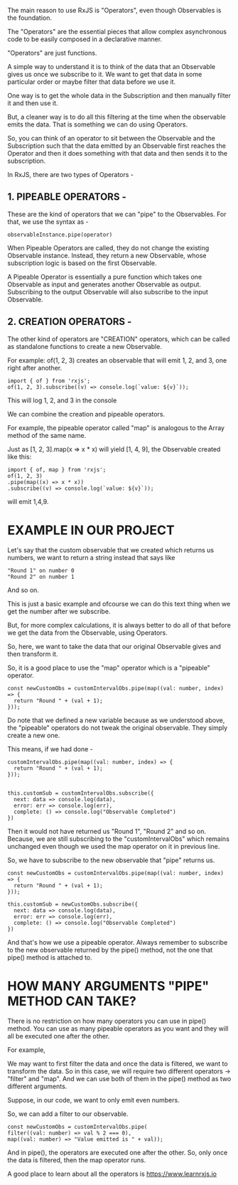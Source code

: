 The main reason to use RxJS is "Operators", even though Observables is the foundation.

The "Operators" are the essential pieces that allow complex asynchronous code to be easily composed in a declarative manner.

"Operators" are just functions. 

A simple way to understand it is to think of the data that an Observable gives us once we subscribe to it. We want to get that data in some particular order or maybe filter that data before we use it.

One way is to get the whole data in the Subscription and then manually filter it and then use it.

But, a cleaner way is to do all this filtering at the time when the observable emits the data. That is something we can do using Operators. 

So, you can think of an operator to sit between the Observable and the Subscription such that the data emitted by an Observable first reaches the Operator and then it does something with that data and then sends it to the subscription.

In RxJS, there are two types of Operators - 

## 1. PIPEABLE OPERATORS - 

These are the kind of operators that we can "pipe" to the Observables. For that, we use the syntax as - 

    observableInstance.pipe(operator)

When Pipeable Operators are called, they do not change the existing Observable instance. Instead, they return a new Observable, whose subscription logic is based on the first Observable.

A Pipeable Operator is essentially a pure function which takes one Observable as input and generates another Observable as output. Subscribing to the output Observable will also subscribe to the input Observable.

## 2. CREATION OPERATORS - 

The other kind of operators are "CREATION" operators, which can be called as standalone functions to create a new Observable. 

For example: of(1, 2, 3) creates an observable that will emit 1, 2, and 3, one right after another. 

    import { of } from 'rxjs';
    of(1, 2, 3).subscribe((v) => console.log(`value: ${v}`));

This will log 1, 2, and 3 in the console

We can combine the creation and pipeable operators.

For example, the pipeable operator called "map" is analogous to the Array method of the same name. 

Just as [1, 2, 3].map(x => x * x) will yield [1, 4, 9], the Observable created like this:

    import { of, map } from 'rxjs';
    of(1, 2, 3)
    .pipe(map((x) => x * x))
    .subscribe((v) => console.log(`value: ${v}`));

will emit 1,4,9.

# EXAMPLE IN OUR PROJECT

Let's say that the custom observable that we created which returns us numbers, we want to return a string instead that says like     

    "Round 1" on number 0
    "Round 2" on number 1

And so on.

This is just a basic example and ofcourse we can do this text thing when we get the number after we subscribe. 

But, for more complex calculations, it is always better to do all of that before we get the data from the Observable, using Operators.

So, here, we want to take the data that our original Observable gives and then transform it.

So, it is a good place to use the "map" operator which is a "pipeable" operator.

    const newCustomObs = customIntervalObs.pipe(map((val: number, index) => {
      return "Round " + (val + 1);
    }));

Do note that we defined a new variable because as we understood above, the "pipeable" operators do not tweak the original observable. They simply create a new one. 

This means, if we had done - 

    customIntervalObs.pipe(map((val: number, index) => {
      return "Round " + (val + 1);
    }));


    this.customSub = customIntervalObs.subscribe({
      next: data => console.log(data),
      error: err => console.log(err),
      complete: () => console.log("Observable Completed")
    })


Then it would not have returned us "Round 1", "Round 2" and so on. Because, we are still subscribing to the "customIntervalObs" which remains unchanged even though we used the map operator on it in previous line.

So, we have to subscribe to the new observable that "pipe" returns us.


    const newCustomObs = customIntervalObs.pipe(map((val: number, index) => {
      return "Round " + (val + 1);
    }));

    this.customSub = newCustomObs.subscribe({
      next: data => console.log(data),
      error: err => console.log(err),
      complete: () => console.log("Observable Completed")
    })

And that's how we use a pipeable operator. Always remember to subscribe to the new observable returned by the pipe() method, not the one that pipe() method is attached to.

# HOW MANY ARGUMENTS "PIPE" METHOD CAN TAKE?

There is no restriction on how many operators you can use in pipe() method. You can use as many pipeable operators as you want and they will all be executed one after the other.

For example,

We may want to first filter the data and once the data is filtered, we want to transform the data. So in this case, we will require two different operators -> "filter" and "map". And we can use both of them in the pipe() method as two different arguments.

Suppose, in our code, we want to only emit even numbers.

So, we can add a filter to our observable.

    const newCustomObs = customIntervalObs.pipe(
    filter((val: number) => val % 2 === 0), 
    map((val: number) => "Value emitted is " + val));

And in pipe(), the operators are executed one after the other. So, only once the data is filtered, then the map operator runs.

A good place to learn about all the operators is https://www.learnrxjs.io